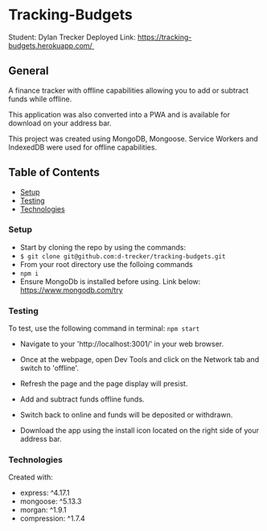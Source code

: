# Tracking-Budgets

Student: Dylan Trecker
Deployed Link: https://tracking-budgets.herokuapp.com/ 

## General 
A finance tracker with offline capabilities allowing you to add or subtract funds while offline. 

This application was also converted into a PWA and is available for download on your address bar. 

This project was created using MongoDB, Mongoose. Service Workers and IndexedDB were used for offline capabilities. 

## Table of Contents

- [Setup](#setup)
- [Testing](#testing)
- [Technologies](#technologies)

### Setup
* Start by cloning the repo by using the commands:
* `$ git clone git@github.com:d-trecker/tracking-budgets.git`
* From your root directory use the folloing commands
* `npm i`
* Ensure MongoDb is installed before using. Link below:
https://www.mongodb.com/try

### Testing
To test, use the following command in terminal:
`npm start`

* Navigate to your 'http://localhost:3001/' in your web browser. 

* Once at the webpage, open Dev Tools and click on the Network tab and switch to 'offline'.

* Refresh the page and the page display will presist. 

* Add and subtract funds offline funds. 

* Switch back to online and funds will be deposited or withdrawn. 

* Download the app using the install icon located on the right side of your address bar. 

### Technologies
Created  with: 
* express: ^4.17.1
* mongoose: ^5.13.3
* morgan: ^1.9.1
* compression: ^1.7.4